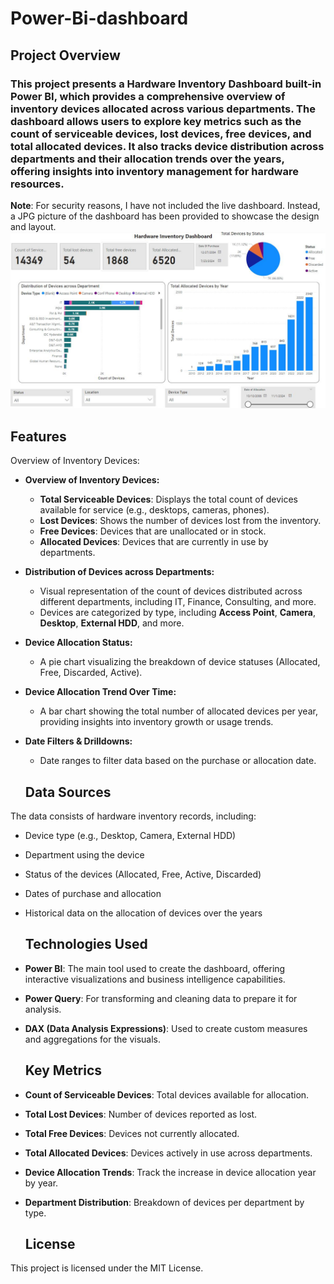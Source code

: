 # Power-Bi-dashboard
## Project Overview
### This project presents a Hardware Inventory Dashboard built-in Power BI, which provides a comprehensive overview of inventory devices allocated across various departments. The dashboard allows users to explore key metrics such as the count of serviceable devices, lost devices, free devices, and total allocated devices. It also tracks device distribution across departments and their allocation trends over the years, offering insights into inventory management for hardware resources.
**Note**: For security reasons, I have not included the live dashboard. Instead, a JPG picture of the dashboard has been provided to showcase the design and layout.
![Hardware Inventory Dashboard](capture.JPG)
## Features
Overview of Inventory Devices:

- **Overview of Inventory Devices:**
  - **Total Serviceable Devices**: Displays the total count of devices available for service (e.g., desktops, cameras, phones).
  - **Lost Devices**: Shows the number of devices lost from the inventory.
  - **Free Devices**: Devices that are unallocated or in stock.
  - **Allocated Devices**: Devices that are currently in use by departments.

- **Distribution of Devices across Departments:**
  - Visual representation of the count of devices distributed across different departments, including IT, Finance, Consulting, and more.
  - Devices are categorized by type, including **Access Point**, **Camera**, **Desktop**, **External HDD**, and more.
  
- **Device Allocation Status:**
  - A pie chart visualizing the breakdown of device statuses (Allocated, Free, Discarded, Active).
  
- **Device Allocation Trend Over Time:**
  - A bar chart showing the total number of allocated devices per year, providing insights into inventory growth or usage trends.
  
- **Date Filters & Drilldowns:**
  - Date ranges to filter data based on the purchase or allocation date.
  ## Data Sources

The data consists of hardware inventory records, including:
- Device type (e.g., Desktop, Camera, External HDD)
- Department using the device
- Status of the devices (Allocated, Free, Active, Discarded)
- Dates of purchase and allocation
- Historical data on the allocation of devices over the years
  ## Technologies Used

- **Power BI**: The main tool used to create the dashboard, offering interactive visualizations and business intelligence capabilities.
- **Power Query**: For transforming and cleaning data to prepare it for analysis.
- **DAX (Data Analysis Expressions)**: Used to create custom measures and aggregations for the visuals.
  ## Key Metrics

- **Count of Serviceable Devices**: Total devices available for allocation.
- **Total Lost Devices**: Number of devices reported as lost.
- **Total Free Devices**: Devices not currently allocated.
- **Total Allocated Devices**: Devices actively in use across departments.
- **Device Allocation Trends**: Track the increase in device allocation year by year.
- **Department Distribution**: Breakdown of devices per department by type.
  ## License

This project is licensed under the MIT License.
